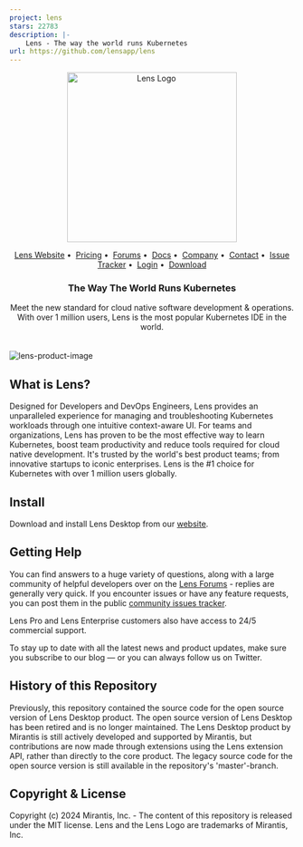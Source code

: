 ```yaml
---
project: lens
stars: 22783
description: |-
    Lens - The way the world runs Kubernetes
url: https://github.com/lensapp/lens
---
```


<!-- TEXT_SECTION:header:START -->
<div>
    <!-- glow seems to be not supported by GH
    <div style="background-image:radial-gradient(ellipse 100% 60%, rgba(61,144,206,0.8) 0%, transparent 40%)"></div>
    -->
    <p align="center">
    <a href="https://k8slens.dev" target="_blank" rel="noopener noreferrer">
      <picture>
        <source media="(prefers-color-scheme: dark)" srcset="assets/lens-mirantis-logo.svg">
        <source media="(prefers-color-scheme: light)" srcset="assets/lens-mirantis-logo-black.svg">
        <img width="300px" alt="Lens Logo" src="assets/lens-mirantis-logos.svg">
      </picture>
    </a> 
  </p>
  <p align="center">
    <a href="https://k8slens.dev" target="_blank">Lens Website</a>&nbsp;&#8226;&nbsp;
    <a href="https://store.k8slens.dev/products/lens-desktop-pro?plan=pro-monthly" target="_blank">Pricing</a>&nbsp;&#8226;&nbsp;
    <a href="https://forums.k8slens.dev" target="_blank">Forums</a>&nbsp;&#8226;&nbsp;
    <a href="https://docs.k8slens.dev" target="_blank">Docs</a>&nbsp;&#8226;&nbsp;
    <a href="https://www.mirantis.com/about/" target="_blank">Company</a>&nbsp;&#8226;&nbsp;
    <a href="https://k8slens.dev/purchase-request.html" target="_blank">Contact</a>&nbsp;&#8226;&nbsp;
    <a href="https://github.com/lensapp/lens/issues" target="_blank">Issue Tracker</a>&nbsp;&#8226;&nbsp;
    <a href="https://app.k8slens.dev/" target="_blank">Login</a>&nbsp;&#8226;&nbsp;
    <a href="https://k8slens.dev/" target="_blank">Download</a>
  </p>
  <h3 align="center">
    The Way The World Runs Kubernetes
  </h3>
  <p align="center">
  Meet the new standard for cloud native software development & operations. <br />
  With over 1 million users, Lens is the most popular Kubernetes IDE in the world.
  </p>
  <img style="margin-top:20px" src="assets/hero-home.png" alt="lens-product-image" />
</div>
<!-- TEXT_SECTION:header:END -->

## What is Lens?

Designed for Developers and DevOps Engineers, Lens provides an unparalleled experience for managing and
troubleshooting Kubernetes workloads through one intuitive context-aware UI. For teams and organizations, Lens
has proven to be the most effective way to learn Kubernetes, boost team productivity and reduce tools required for
cloud native development. It's trusted by the world's best product teams; from innovative startups to iconic
enterprises. Lens is the #1 choice for Kubernetes with over 1 million users globally.

## Install

Download and install Lens Desktop from our [website](https://k8slens.dev).

## Getting Help

You can find answers to a huge variety of questions, along with a large community of helpful developers over on the [Lens Forums](https://forums.k8slens.dev) - replies are generally very quick. If you encounter issues or have any feature requests, you can post them in the public [community issues tracker](https://github.com/lensapp/lens/issues).

Lens Pro and Lens Enterprise customers also have access to 24/5 commercial support.

To stay up to date with all the latest news and product updates, make sure you subscribe to our blog — or you can always follow us on Twitter.

## History of this Repository

Previously, this repository contained the source code for the open source version of Lens Desktop product. The open source version of Lens Desktop has been retired and is no longer maintained. The Lens Desktop product by Mirantis is still actively developed and supported by Mirantis, but contributions are now made through extensions using the Lens extension API, rather than directly to the core product. The legacy source code for the open source version is still available in the repository's 'master'-branch.

## Copyright & License

Copyright (c) 2024 Mirantis, Inc. - The content of this repository is released under the MIT license. Lens and the Lens Logo are trademarks of Mirantis, Inc.

